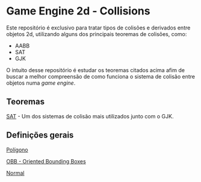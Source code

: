 <h1 id="home">Game Engine 2d - Collisions</h1>

Este repositório é exclusivo para tratar tipos de colisões e derivados entre objetos 2d, utilizando alguns dos principais teoremas de colisões, como:

- AABB
- SAT
- GJK

O intuito desse repositório é estudar os teoremas citados acima afim de buscar a melhor compreensão de como funciona o sistema de colisão entre objetos numa *game engine*.

<h2 id="theorems">Teoremas</h2>

[SAT](./src/SAT/doc/README.md#sat) - Um dos sistemas de colisão mais utilizados junto com o GJK.

<h2 id="definitions">Definições gerais</h2>

[Polígono](./doc/polygon.md#polygon)

[OBB - Oriented Bounding Boxes](./doc/OBB.md#obb)

[Normal](./doc/normal.md#normal)
